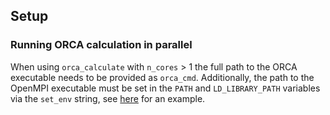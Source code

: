 ## Setup

### Running ORCA calculation in parallel

When using `orca_calculate` with `n_cores` > 1 the full path to the ORCA executable needs to be provided as `orca_cmd`.
Additionally, the path to the OpenMPI executable must be set in the `PATH` and `LD_LIBRARY_PATH` variables via the `set_env` string, see [here](https://github.com/juius/tool-toad/blob/df787b696adccabc68fda45ac9e6fe0f957b8270/tooltoad/orca.py#L10) for an example.

